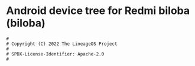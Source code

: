 # Android device tree for Redmi biloba (biloba)

```
#
# Copyright (C) 2022 The LineageOS Project
#
# SPDX-License-Identifier: Apache-2.0
#
```
